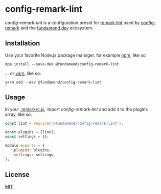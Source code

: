 # config-remark-lint

_config-remark-lint_ is a configuration preset for [remark-lint] used by [config-remark] and the [fundamend.dev] ecosystem.

## Installation

Use your favorite Node.js package manager, for example [npm], like so:

    npm install --save-dev @fundamend/config-remark-lint

... or [yarn], like so:

    yarn add --dev @fundamend/config-remark-lint

## Usage

In your [.remarkrc.js], import _config-remark-lint_ and add it to the plugins array, like so:

```js
const lint = require('@fundamend/config-remark-lint');

const plugins = [lint];
const settings = {};

module.exports = {
	plugins: plugins,
	settings: settings
};
```

## License

[MIT]

[fundamend.dev]: https://fundamend.dev
[mit]: https://choosealicense.com/licenses/mit/
[npm]: https://www.npmjs.com/
[config-remark]: https://github.com/fundamend/config-remark
[remark-lint]: https://github.com/remarkjs/remark-lint
[.remarkrc.js]: https://github.com/unifiedjs/unified-engine/blob/master/doc/configure.md
[yarn]: https://yarnpkg.com/
